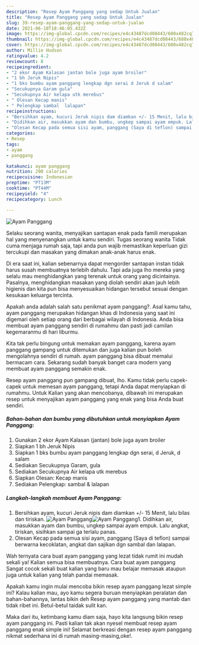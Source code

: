 ```yaml
---
description: "Resep Ayam Panggang yang sedap Untuk Jualan"
title: "Resep Ayam Panggang yang sedap Untuk Jualan"
slug: 39-resep-ayam-panggang-yang-sedap-untuk-jualan
date: 2021-06-18T18:46:05.432Z
image: https://img-global.cpcdn.com/recipes/e4c43487dcd08443/680x482cq70/ayam-panggang-foto-resep-utama.jpg
thumbnail: https://img-global.cpcdn.com/recipes/e4c43487dcd08443/680x482cq70/ayam-panggang-foto-resep-utama.jpg
cover: https://img-global.cpcdn.com/recipes/e4c43487dcd08443/680x482cq70/ayam-panggang-foto-resep-utama.jpg
author: Millie Hudson
ratingvalue: 4.2
reviewcount: 8
recipeingredient:
- "2 ekor Ayam Kalasan jantan bole juga ayam broiler"
- "1 bh Jeruk Nipis"
- "1 bks bumbu ayam panggang lengkap dgn serai d Jeruk d salam"
- "Secukupnya Garam gula"
- "Secukupnya Air kelapa utk merebus"
- " Olesan Kecap manis"
- " Pelengkap sambal  lalapan"
recipeinstructions:
- "Bersihkan ayam, kucuri Jeruk nipis dam diamkan +/- 15 Menit, lalu bilas dan tiriskan."
- "Didihkan air, masukkan ayam dan bumbu, ungkep sampai ayam empuk. Lalu angkat, tiriskan, sisihkan sampai ga terlalu panas."
- "Olesan Kecap pada semua sisi ayam, panggang (Saya di teflon) sampai berwarna kecoklatan, angkat dan sajikan dgn sambal dan lalapan."
categories:
- Resep
tags:
- ayam
- panggang

katakunci: ayam panggang 
nutrition: 290 calories
recipecuisine: Indonesian
preptime: "PT13M"
cooktime: "PT44M"
recipeyield: "4"
recipecategory: Lunch

---
```



![Ayam Panggang](https://img-global.cpcdn.com/recipes/e4c43487dcd08443/680x482cq70/ayam-panggang-foto-resep-utama.jpg)

Selaku seorang wanita, menyajikan santapan enak pada famili merupakan hal yang menyenangkan untuk kamu sendiri. Tugas seorang  wanita Tidak cuma menjaga rumah saja, tapi anda pun wajib memastikan keperluan gizi tercukupi dan masakan yang dimakan anak-anak harus enak.

Di era  saat ini, kalian sebenarnya dapat mengorder santapan instan tidak harus susah membuatnya terlebih dahulu. Tapi ada juga lho mereka yang selalu mau menghidangkan yang terenak untuk orang yang dicintainya. Pasalnya, menghidangkan masakan yang diolah sendiri akan jauh lebih higienis dan kita pun bisa menyesuaikan hidangan tersebut sesuai dengan kesukaan keluarga tercinta. 



Apakah anda adalah salah satu penikmat ayam panggang?. Asal kamu tahu, ayam panggang merupakan hidangan khas di Indonesia yang saat ini digemari oleh setiap orang dari berbagai wilayah di Indonesia. Anda bisa membuat ayam panggang sendiri di rumahmu dan pasti jadi camilan kegemaranmu di hari liburmu.

Kita tak perlu bingung untuk memakan ayam panggang, karena ayam panggang gampang untuk ditemukan dan juga kalian pun boleh mengolahnya sendiri di rumah. ayam panggang bisa dibuat memalui bermacam cara. Sekarang sudah banyak banget cara modern yang membuat ayam panggang semakin enak.

Resep ayam panggang pun gampang dibuat, lho. Kamu tidak perlu capek-capek untuk memesan ayam panggang, tetapi Anda dapat menyiapkan di rumahmu. Untuk Kalian yang akan mencobanya, dibawah ini merupakan resep untuk menyajikan ayam panggang yang enak yang bisa Anda buat sendiri.

<!--inarticleads1-->

##### Bahan-bahan dan bumbu yang dibutuhkan untuk menyiapkan Ayam Panggang:

1. Gunakan 2 ekor Ayam Kalasan (jantan) bole juga ayam broiler
1. Siapkan 1 bh Jeruk Nipis
1. Siapkan 1 bks bumbu ayam panggang lengkap dgn serai, d Jeruk, d salam
1. Sediakan Secukupnya Garam, gula
1. Sediakan Secukupnya Air kelapa utk merebus
1. Siapkan  Olesan: Kecap manis
1. Sediakan  Pelengkap: sambal &amp; lalapan




<!--inarticleads2-->

##### Langkah-langkah membuat Ayam Panggang:

1. Bersihkan ayam, kucuri Jeruk nipis dam diamkan +/- 15 Menit, lalu bilas dan tiriskan.
<img src="https://img-global.cpcdn.com/steps/e0acb9bf993d71ff/160x128cq70/ayam-panggang-langkah-memasak-1-foto.jpg" alt="Ayam Panggang"><img src="https://img-global.cpcdn.com/steps/37a527105ec81dfa/160x128cq70/ayam-panggang-langkah-memasak-1-foto.jpg" alt="Ayam Panggang">1. Didihkan air, masukkan ayam dan bumbu, ungkep sampai ayam empuk. Lalu angkat, tiriskan, sisihkan sampai ga terlalu panas.
1. Olesan Kecap pada semua sisi ayam, panggang (Saya di teflon) sampai berwarna kecoklatan, angkat dan sajikan dgn sambal dan lalapan.




Wah ternyata cara buat ayam panggang yang lezat tidak rumit ini mudah sekali ya! Kalian semua bisa membuatnya. Cara buat ayam panggang Sangat cocok sekali buat kalian yang baru mau belajar memasak ataupun juga untuk kalian yang telah pandai memasak.

Apakah kamu ingin mulai mencoba bikin resep ayam panggang lezat simple ini? Kalau kalian mau, ayo kamu segera buruan menyiapkan peralatan dan bahan-bahannya, lantas bikin deh Resep ayam panggang yang mantab dan tidak ribet ini. Betul-betul taidak sulit kan. 

Maka dari itu, ketimbang kamu diam saja, hayo kita langsung bikin resep ayam panggang ini. Pasti kalian tak akan nyesel membuat resep ayam panggang enak simple ini! Selamat berkreasi dengan resep ayam panggang nikmat sederhana ini di rumah masing-masing,oke!.


